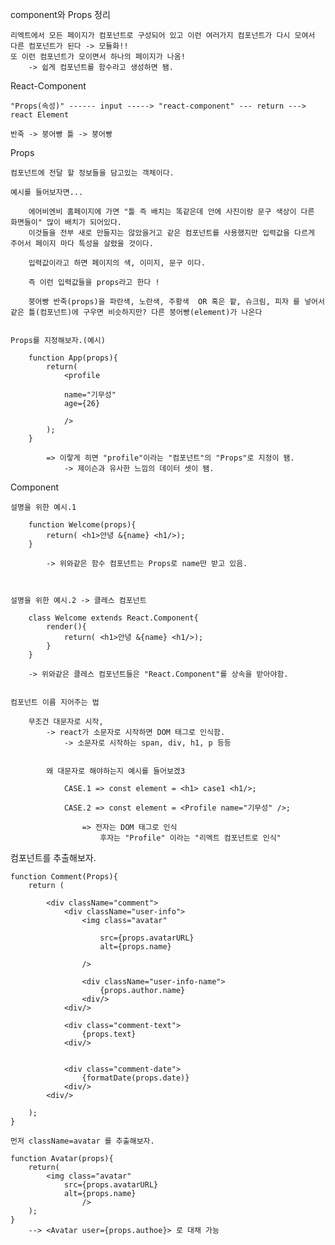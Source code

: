 component와 Props 정리

    리엑트에서 모든 페이지가 컴포넌트로 구성되어 있고 이런 여러가지 컴포넌트가 다시 모여서 다른 컴포넌트가 된다 -> 모듈화!!
    또 이런 컴포넌트가 모이면서 하나의 페이지가 나옴!
        -> 쉽게 컴포넌트를 함수라고 생성하면 됌.





React-Component

    "Props(속성)" ------ input -----> "react-component" --- return ---> react Element

    반죽 -> 붕어빵 틀 -> 붕어빵
    




Props

    컴포넌트에 전달 할 정보들을 담고있는 객체이다.

    예시를 들어보자면...

        에어비엔비 홈페이지에 가면 "틀 즉 배치는 똑같은데 안에 사진이랑 문구 색상이 다른 화면들이" 많이 배치가 되어있다.
        이것들을 전부 새로 만들지는 않았을거고 같은 컴포넌트를 사용했지만 입력값을 다르게 주어서 페이지 마다 특성을 살렸을 것이다.

        입력값이라고 하면 페이지의 색, 이미지, 문구 이다.

        즉 이런 입력값들을 props라고 한다 !

        붕어빵 반죽(props)을 파란색, 노란색, 주황색  OR 혹은 팥, 슈크림, 피자 를 넣어서 같은 틀(컴포넌트)에 구우면 비슷하지만? 다른 붕어빵(element)가 나온다
    

    Props를 지정해보자.(예시)

        function App(props){
            return(
                <profile

                name="기무성"
                age={26}

                />
            );
        }

            => 이랗게 히면 "profile"이라는 "컴포넌트"의 "Props"로 지정이 됌.
                -> 제이슨과 유사한 느낌의 데이터 셋이 됌.




Component


    설명을 위한 예시.1

        function Welcome(props){
            return( <h1>안녕 &{name} <h1/>);
        }

            -> 위와같은 함수 컴포넌트는 Props로 name만 받고 있음.
        


    설명을 위한 예시.2 -> 클레스 컴포넌트

        class Welcome extends React.Component{
            render(){
                return( <h1>안녕 &{name} <h1/>);
            }
        }
    
        -> 위와같은 클레스 컴포넌트들은 "React.Component"를 상속을 받아야함.


    컴포넌트 이름 지어주는 법

        무조건 대문자로 시작,
            -> react가 소문자로 시작하면 DOM 태그로 인식함.
                -> 소문자로 시작하는 span, div, h1, p 등등
        

            왜 대문자로 해야하는지 예시를 들어보겠3

                CASE.1 => const element = <h1> case1 <h1/>;

                CASE.2 => const element = <Profile name="기무성" />;

                    => 전자는 DOM 태그로 인식
                        후자는 "Profile" 이라는 "리엑트 컴포넌트로 인식"
            

컴포넌트를 추출해보자.

    function Comment(Props){
        return (

            <div className="comment">
                <div className="user-info"> 
                    <img class="avatar" 

                        src={props.avatarURL}
                        alt={props.name}

                    />
<!-- //먼저 추출 할 부분 -->
                    <div className="user-info-name">
                        {props.author.name}
                    <div/>
                <div/>

                <div class="comment-text">
                    {props.text}
                <div/>


                <div class="comment-date">
                    {formatDate(props.date)}
                <div/>
            <div/>

        );
    }

    먼저 className=avatar 를 추출해보자.

    function Avatar(props){
        return(
            <img class="avatar" 
                src={props.avatarURL}
                alt={props.name}
                    />
        );
    }
        --> <Avatar user={props.authoe}> 로 대채 가능
